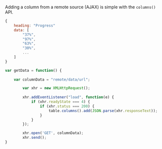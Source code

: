 Adding a column from a remote source (AJAX) is simple with the `columns()` API.

```javascript
{
    heading: "Progress"
    data: [
        "37%",
        "97%",
        "63%",
        "30%",
        ...
    ]
}
```


```javascript
var getData = function() {
	
    var columnData = "remote/data/url";

        var xhr = new XMLHttpRequest();	
	
        xhr.addEventListener("load", function(e) {
            if (xhr.readyState === 4) {
                if (xhr.status === 200) {
                    table.columns().add(JSON.parse(xhr.responseText));
                }
            }
        });

        xhr.open('GET', columnData);
        xhr.send();
}
```